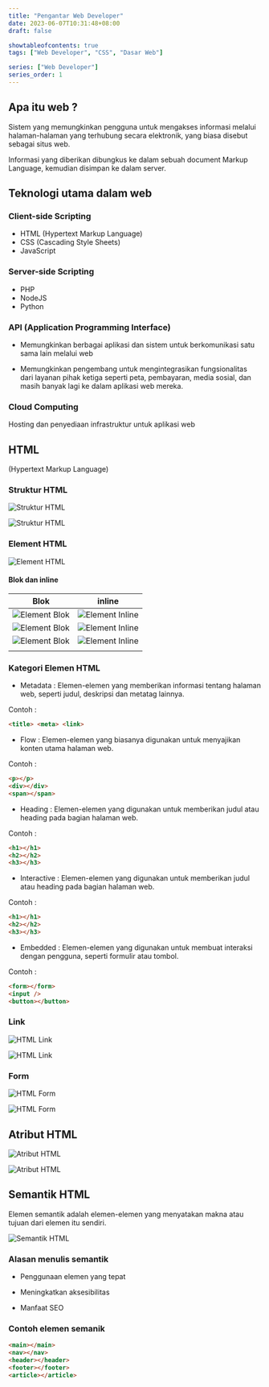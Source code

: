 ```yaml
---
title: "Pengantar Web Developer"
date: 2023-06-07T10:31:48+08:00
draft: false

showtableofcontents: true
tags: ["Web Developer", "CSS", "Dasar Web"]

series: ["Web Developer"]
series_order: 1
---
```


## Apa itu web ?

Sistem yang memungkinkan pengguna untuk mengakses informasi melalui
halaman-halaman yang terhubung secara elektronik, yang biasa disebut sebagai
situs web.

Informasi yang diberikan dibungkus ke dalam sebuah document Markup Language,
kemudian disimpan ke dalam server.

## Teknologi utama dalam web

### Client-side Scripting

- HTML (Hypertext Markup Language)
- CSS (Cascading Style Sheets)
- JavaScript

### Server-side Scripting

- PHP
- NodeJS
- Python

### API (Application Programming Interface)

- Memungkinkan berbagai aplikasi dan sistem untuk berkomunikasi satu sama lain
  melalui web

- Memungkinkan pengembang untuk mengintegrasikan fungsionalitas dari layanan
  pihak ketiga seperti peta, pembayaran, media sosial, dan masih banyak lagi ke
  dalam aplikasi web mereka.

### Cloud Computing

Hosting dan penyediaan infrastruktur untuk aplikasi web

## HTML

(Hypertext Markup Language)

### Struktur HTML

![Struktur HTML](img/struktur_html1.png)

![Struktur HTML](img/struktur_html2.png)

### Element HTML

![Element HTML](img/element_html.png)

#### Blok dan inline

| Blok                                   | inline                                     |
| -------------------------------------- | ------------------------------------------ |
| ![Element Blok](img/element_blok1.png) | ![Element Inline](img/element_inline1.png) |
| ![Element Blok](img/element_blok2.png) | ![Element Inline](img/element_inline2.png) |
| ![Element Blok](img/element_blok3.png) | ![Element Inline](img/element_inline3.png) |
|                                        |                                            |

### Kategori Elemen HTML

- Metadata : Elemen-elemen yang memberikan informasi tentang halaman web,
  seperti judul, deskripsi dan metatag lainnya.

Contoh :

```html
<title> <meta> <link>
```

- Flow : Elemen-elemen yang biasanya digunakan untuk menyajikan konten utama
  halaman web.

Contoh :

```html
<p></p>
<div></div>
<span></span>
```

- Heading : Elemen-elemen yang digunakan untuk memberikan judul atau heading
  pada bagian halaman web.

Contoh :

```html
<h1></h1>
<h2></h2>
<h3></h3>
```

- Interactive : Elemen-elemen yang digunakan untuk memberikan judul atau heading
  pada bagian halaman web.

Contoh :

```html
<h1></h1>
<h2></h2>
<h3></h3>
```

- Embedded : Elemen-elemen yang digunakan untuk membuat interaksi dengan
  pengguna, seperti formulir atau tombol.

Contoh :

```html
<form></form>
<input />
<button></button>
```

### Link

![HTML Link](img/element_link1.png)

![HTML Link](img/element_link2.png)

### Form

![HTML Form](img/element_form1.png)

![HTML Form](img/element_form2.png)

## Atribut HTML

![Atribut HTML](img/atribut_html1.png)

![Atribut HTML](img/atribut_html2.png)

## Semantik HTML

Elemen semantik adalah elemen-elemen yang menyatakan makna atau tujuan dari
elemen itu sendiri.

![Semantik HTML](img/semantik_html.png)

### Alasan menulis semantik

- Penggunaan elemen yang tepat

- Meningkatkan aksesibilitas

- Manfaat SEO

### Contoh elemen semanik

```html
<main></main>
<nav></nav>
<header></header>
<footer></footer>
<article></article>
```

